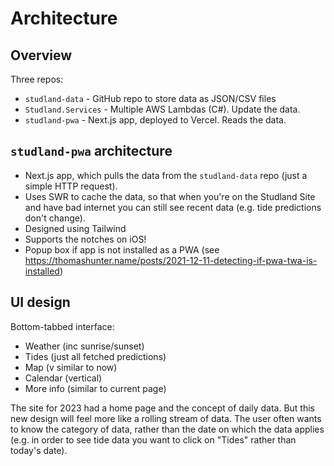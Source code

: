 # Architecture

## Overview

Three repos:

- `studland-data` - GitHub repo to store data as JSON/CSV files
- `Studland.Services` - Multiple AWS Lambdas (C#). Update the data.
- `studland-pwa` - Next.js app, deployed to Vercel. Reads the data.

## `studland-pwa` architecture

- Next.js app, which pulls the data from the `studland-data` repo (just a simple
  HTTP request).
- Uses SWR to cache the data, so that when you're on the Studland Site and have
  bad internet you can still see recent data (e.g. tide predictions don't
  change).
- Designed using Tailwind
- Supports the notches on iOS!
- Popup box if app is not installed as a PWA (see
  <https://thomashunter.name/posts/2021-12-11-detecting-if-pwa-twa-is-installed>)

## UI design

Bottom-tabbed interface:

- Weather (inc sunrise/sunset)
- Tides (just all fetched predictions)
- Map (v similar to now)
- Calendar (vertical)
- More info (similar to current page)

The site for 2023 had a home page and the concept of daily data. But this new
design will feel more like a rolling stream of data. The user often wants to
know the category of data, rather than the date on which the data applies (e.g.
in order to see tide data you want to click on "Tides" rather than today's
date).
